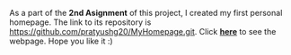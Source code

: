 As a part of the **2nd Asignment** of this project, I created my first personal homepage.
The link to its repository is <https://github.com/pratyushg20/MyHomepage.git>.
Click **[here](https://pratyushg20.github.io/MyHomepage/)** to see the webpage.
Hope you like it :)

